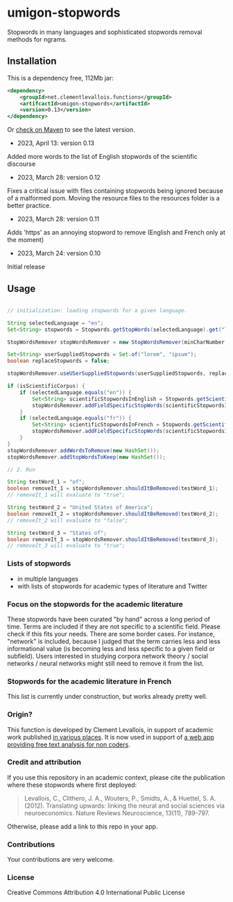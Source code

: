 # umigon-stopwords
Stopwords in many languages and sophisticated stopwords removal methods for ngrams.

## Installation

This is a dependency free, 112Mb jar:

```xml
<dependency>
	<groupId>net.clementlevallois.functions</groupId>
	<artifcactId>umigon-stopwords</artifactId>
	<version>0.13</version>
</dependency>
```

Or [check on Maven](https://central.sonatype.com/artifact/net.clementlevallois.functions/umigon-stopwords) to see the latest version.


* 2023, April 13: version 0.13

Added more words to the list of English stopwords of the scientific discourse

* 2023, March 28: version 0.12

Fixes a critical issue with files containing stopwords being ignored because of a malformed pom. Moving the resource files to the resources folder is a better practice.

* 2023, March 28: version 0.11

Adds 'https' as an annoying stopword to remove (English and French only at the moment)

* 2023, March 24: version 0.10

Initial release


## Usage
```java

// initialization: loading stopwords for a given language.

String selectedLanguage = "en";
Set<String> stopwords = Stopwords.getStopWords(selectedLanguage).get("long");

StopWordsRemover stopWordsRemover = new StopWordsRemover(minCharNumber, selectedLanguage);

Set<String> userSuppliedStopwords = Set.of("lorem", "ipsum");
boolean replaceStopwords = false;

stopWordsRemover.useUSerSuppliedStopwords(userSuppliedStopwords, replaceStopwords);

if (isScientificCorpus) {
	if (selectedLanguage.equals("en")) {
		Set<String> scientificStopwordsInEnglish = Stopwords.getScientificStopwordsInEnglish();
		stopWordsRemover.addFieldSpecificStopWords(scientificStopwordsInEnglish);
	}
	if (selectedLanguage.equals("fr")) {
		Set<String> scientificStopwordsInFrench = Stopwords.getScientificStopwordsInFrench();
		stopWordsRemover.addFieldSpecificStopWords(scientificStopwordsInFrench);
	}
}
stopWordsRemover.addWordsToRemove(new HashSet());
stopWordsRemover.addStopWordsToKeep(new HashSet());

// 2. Run

String testWord_1 = "of";
boolean removeIt_1 = stopWordsRemover.shouldItBeRemoved(testWord_1);
// removeIt_1 will evaluate to "true";

String testWord_2 = "United States of America";
boolean removeIt_2 = stopWordsRemover.shouldItBeRemoved(testWord_2);
// removeIt_2 will evaluate to "false";

String testWord_3 = "States of";
boolean removeIt_3 = stopWordsRemover.shouldItBeRemoved(testWord_3);
// removeIt_3 will evaluate to "true";

```

### Lists of stopwords
- in multiple languages  
- with lists of stopwords for academic types of literature and Twitter


### Focus on the stopwords for the academic literature
These stopwords have been curated "by hand" across a long period of time. Terms are included if they are not specific to a scientific field. Please check if this fits your needs. There are some border cases. For instance, "network" is included, because I judged that the term carries less and less informational value (is becoming less and less specific to a given field or subfield). Users interested in studying corpora network theory / social networks / neural networks might still need to remove it from the list.

### Stopwords for the academic literature in French
This list is currently under construction, but works already pretty well.


### Origin?
This function is developed by Clement Levallois, in support of academic work published [in various places](https://scholar.google.fr/citations?user=r0R0vekAAAAJ&hl=en). It is now used in support of [a web app providing free text analysis for non coders](https://nocodefunctions.com).

### Credit and attribution
If you use this repository in an academic context, please cite the publication where these stopwords where first deployed:

> Levallois, C., Clithero, J. A., Wouters, P., Smidts, A., & Huettel, S. A. (2012). Translating upwards: linking the neural and social sciences via neuroeconomics. Nature Reviews Neuroscience, 13(11), 789-797.

Otherwise, please add a link to this repo in your app.

### Contributions
Your contributions are very welcome.

### License
Creative Commons Attribution 4.0 International Public License
